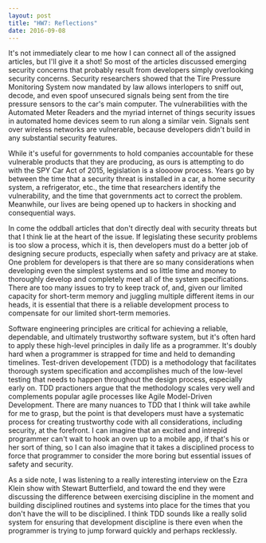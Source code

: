 ```yaml
---
layout: post
title: "HW7: Reflections"
date: 2016-09-08
---
```

It's not immediately clear to me how I can connect all of the assigned articles, but I'll give it a shot! So most of the articles discussed emerging security concerns that probably result from developers simply overlooking security concerns. Security researchers showed that the Tire Pressure Monitoring System now mandated by law allows interlopers to sniff out, decode, and even spoof unsecured signals being sent from the tire pressure sensors to the car's main computer. The vulnerabilities with the Automated Meter Readers and the myriad internet of things security issues in automated home devices seem to run along a similar vein. Signals sent over wireless networks are vulnerable, because developers didn't build in any substantial security features.

While it's useful for governments to hold companies accountable for these vulnerable products that they are producing, as ours is attempting to do with the SPY Car Act of 2015, legislation is a sloooow process. Years go by between the time that a security threat is installed in a car, a home security system, a refrigerator, etc., the time that researchers identify the vulnerability, and the time that governments act to correct the problem. Meanwhile, our lives are being opened up to hackers in shocking and consequential ways.

In come the oddball articles that don't directly deal with security threats but that I think lie at the heart of the issue. If legislating these security problems is too slow a process, which it is, then developers must do a better job of designing secure products, especially when safety and privacy are at stake. One problem for developers is that there are so many considerations when developing even the simplest systems and so little time and money to thoroughly develop and completely meet all of the system specifications. There are too many issues to try to keep track of, and, given our limited capacity for short-term memory and juggling multiple different items in our heads, it is essential that there is a  reliable development process to compensate for our limited short-term memories.

Software engineering principles are critical for achieving a reliable, dependable, and ultimately trustworthy software system, but it's often hard to apply these high-level principles in daily life as a programmer. It's doubly hard when a programmer is strapped for time and held to demanding timelines. Test-driven developement (TDD) is a methodology that facilitates thorough system specification and accomplishes much of the low-level testing that needs to happen throughout the design process, especially early on. TDD practioners argue that the methodology scales very well and complements popular agile processes like Agile Model-Driven Development. There are many nuances to TDD that I think will take awhile for me to grasp, but the point is that developers must have a systematic process for creating trustworthy code with all considerations, including security, at the forefront. I can imagine that an excited and intrepid programmer can't wait to hook an oven up to a mobile app, if that's his or her sort of thing, so I can also imagine that it takes a disciplined process to force that programmer to consider the more boring but essential issues of safety and security.

As a side note, I was listening to a really interesting interview on the Ezra Klein show with Stewart Butterfield, and toward the end they were discussing the difference between exercising discipline in the moment and building disciplined routines and systems into place for the times that you don't have the will to be disciplined. I think TDD sounds like a really solid system for ensuring that development discipline is there even when the programmer is trying to jump forward quickly and perhaps recklessly. 
